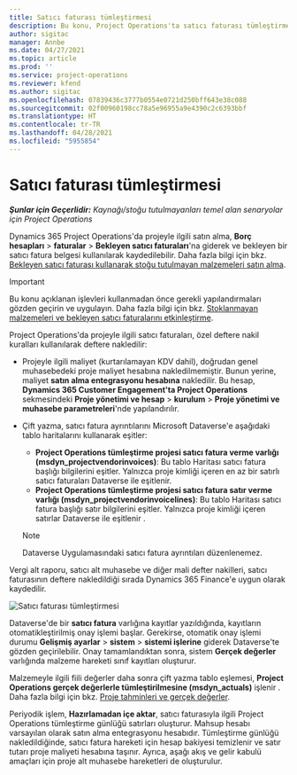 ```yaml
---
title: Satıcı faturası tümleştirmesi
description: Bu konu, Project Operations'ta satıcı faturası tümleştirmesi hakkında bilgi sağlar.
author: sigitac
manager: Annbe
ms.date: 04/27/2021
ms.topic: article
ms.prod: ''
ms.service: project-operations
ms.reviewer: kfend
ms.author: sigitac
ms.openlocfilehash: 07839436c3777b0554e0721d250bff643e38c088
ms.sourcegitcommit: 02f00960198cc78a5e96955a9e4390c2c6393bbf
ms.translationtype: HT
ms.contentlocale: tr-TR
ms.lasthandoff: 04/28/2021
ms.locfileid: "5955854"
---
```

# <a name="vendor-invoice-integration"></a>Satıcı faturası tümleştirmesi

_**Şunlar için Geçerlidir:** Kaynağı/stoğu tutulmayanları temel alan senaryolar için Project Operations_

Dynamics 365 Project Operations'da projeyle ilgili satın alma, **Borç hesapları** > **faturalar** > **Bekleyen satıcı faturaları**'na giderek ve bekleyen bir satıcı fatura belgesi kullanılarak kaydedilebilir. Daha fazla bilgi için bkz. [Bekleyen satıcı faturası kullanarak stoğu tutulmayan malzemeleri satın alma](../procurement/pending-vendor-invoices.md).

> [!IMPORTANT]
> Bu konu açıklanan işlevleri kullanmadan önce gerekli yapılandırmaları gözden geçirin ve uygulayın. Daha fazla bilgi için bkz. [Stoklanmayan malzemeleri ve bekleyen satıcı faturalarını etkinleştirme](../procurement/configure-materials-nonstocked.md).

Project Operations'da projeyle ilgili satıcı faturaları, özel deftere nakil kuralları kullanılarak deftere nakledilir:

- Projeyle ilgili maliyet (kurtarılamayan KDV dahil), doğrudan genel muhasebedeki proje maliyet hesabına nakledilmemiştir. Bunun yerine, maliyet **satın alma entegrasyonu hesabına** nakledilir. Bu hesap, **Dynamics 365 Customer Engagement'ta Project Operations** sekmesindeki **Proje yönetimi ve hesap** > **kurulum** > **Proje yönetimi ve muhasebe parametreleri**'nde yapılandırılır.
- Çift yazma, satıcı fatura ayrıntılarını Microsoft Dataverse'e aşağıdaki tablo haritalarını kullanarak eşitler:

     - **Project Operations tümleştirme projesi satıcı fatura verme varlığı (msdyn_projectvendorinvoices)**: Bu tablo Haritası satıcı fatura başlığı bilgilerini eşitler. Yalnızca proje kimliği içeren en az bir satırlı satıcı faturaları Dataverse ile eşitlenir.
     - **Project Operations tümleştirme projesi satıcı fatura satır verme varlığı (msdyn_projectvendorinvoicelines)**: Bu tablo Haritası satıcı fatura başlığı satır bilgilerini eşitler. Yalnızca proje kimliği içeren satırlar Dataverse ile eşitlenir .

     > [!NOTE]
     > Dataverse Uygulamasındaki satıcı fatura ayrıntıları düzenlenemez.

Vergi alt raporu, satıcı alt muhasebe ve diğer mali defter nakilleri, satıcı faturasının deftere nakledildiği sırada Dynamics 365 Finance'e uygun olarak kaydedilir.

![Satıcı faturası tümleştirmesi](media/DW7VendorInvoice.png)

Dataverse'de bir **satıcı fatura** varlığına kayıtlar yazıldığında, kayıtların otomatikleştirilmiş onay işlemi başlar. Gerekirse, otomatik onay işlemi durumu **Gelişmiş ayarlar** > **sistem** > **sistemi işlerine** giderek Dataverse'te gözden geçirilebilir. Onay tamamlandıktan sonra, sistem **Gerçek değerler** varlığında malzeme hareketi sınıf kayıtları oluşturur.

Malzemeyle ilgili fiili değerler daha sonra çift yazma tablo eşlemesi, **Project Operations gerçek değerlerle tümleştirilmesine (msdyn_actuals)** işlenir . Daha fazla bilgi için bkz. [Proje tahminleri ve gerçek değerler](resource-dual-write-estimates-actuals.md).

Periyodik işlem, **Hazırlamadan içe aktar**, satıcı faturasıyla ilgili Project Operations tümleştirme günlüğü satırları oluşturur. Mahsup hesabı varsayılan olarak satın alma entegrasyonu hesabıdır. Tümleştirme günlüğü nakledildiğinde, satıcı fatura hareketi için hesap bakiyesi temizlenir ve satır tutarı proje maliyeti hesabına taşınır. Ayrıca, aşağı akış ve gelir kabulü amaçları için proje alt muhasebe hareketleri de oluşturulur.
